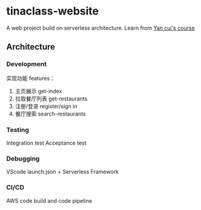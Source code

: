 # tinaclass-website

A web project build on serverless architecture. Learn from [Yan cui's course](https://www.manning.com/livevideo/production-ready-serverless)

## Architecture

### Development
实现功能 features：
1. 主页展示 get-index
2. 拉取餐厅列表 get-restaurants
3. 注册/登录 register/sign in
4. 餐厅搜索 search-restaurants

### Testing

Integration test
Acceptance test

### Debugging

VScode launch.json + Serverless Framework

### CI/CD

AWS code build and code pipeline

